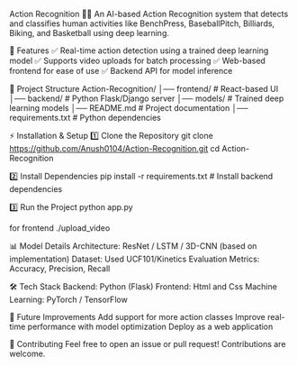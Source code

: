
Action Recognition 🎥🤖
An AI-based Action Recognition system that detects and classifies human activities like BenchPress, BaseballPitch, Billiards, Biking, and Basketball using deep learning.

📌 Features
✅ Real-time action detection using a trained deep learning model
✅ Supports video uploads for batch processing
✅ Web-based frontend for ease of use
✅ Backend API for model inference

📂 Project Structure
Action-Recognition/
│── frontend/           # React-based UI
│── backend/            # Python Flask/Django server
│── models/             # Trained deep learning models
│── README.md           # Project documentation
│── requirements.txt    # Python dependencies

⚡ Installation & Setup
1️⃣ Clone the Repository
git clone https://github.com/Anush0104/Action-Recognition.git
cd Action-Recognition

2️⃣ Install Dependencies
pip install -r requirements.txt  # Install backend dependencies

3️⃣ Run the Project
python app.py

for frontend 
./upload_video

📊 Model Details
Architecture: ResNet / LSTM / 3D-CNN (based on implementation)
Dataset: Used UCF101/Kinetics
Evaluation Metrics: Accuracy, Precision, Recall

🛠️ Tech Stack
Backend: Python (Flask)
Frontend: Html and Css
Machine Learning: PyTorch / TensorFlow

🚀 Future Improvements
Add support for more action classes
Improve real-time performance with model optimization
Deploy as a web application

🤝 Contributing
Feel free to open an issue or pull request! Contributions are welcome.
